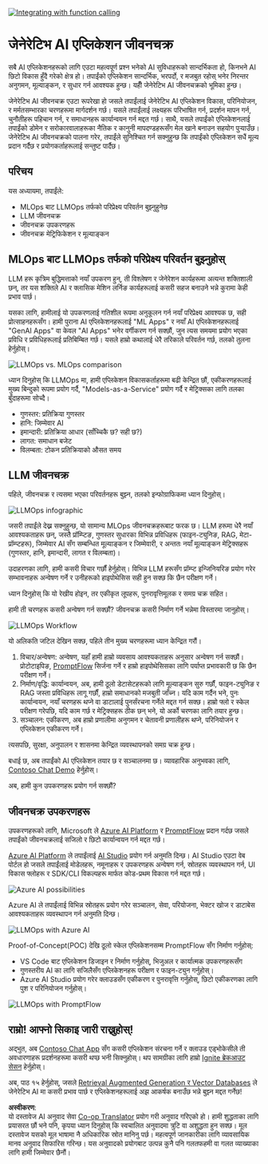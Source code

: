 <!--
CO_OP_TRANSLATOR_METADATA:
{
  "original_hash": "27a5347a5022d5ef0a72ab029b03526a",
  "translation_date": "2025-07-09T15:51:16+00:00",
  "source_file": "14-the-generative-ai-application-lifecycle/README.md",
  "language_code": "ne"
}
-->
[![Integrating with function calling](../../../translated_images/14-lesson-banner.066d74a31727ac121eeac06376a068a397d8e335281e63ce94130d11f516e46b.ne.png)](https://aka.ms/gen-ai-lesson14-gh?WT.mc_id=academic-105485-koreyst)

# जेनेरेटिभ AI एप्लिकेशन जीवनचक्र

सबै AI एप्लिकेशनहरूको लागि एउटा महत्वपूर्ण प्रश्न भनेको AI सुविधाहरूको सान्दर्भिकता हो, किनभने AI छिटो विकास हुँदै गरेको क्षेत्र हो। तपाईंको एप्लिकेशन सान्दर्भिक, भरपर्दो, र मजबुत रहोस् भनेर निरन्तर अनुगमन, मूल्याङ्कन, र सुधार गर्न आवश्यक हुन्छ। यहीँ जेनेरेटिभ AI जीवनचक्रको भूमिका हुन्छ।

जेनेरेटिभ AI जीवनचक्र एउटा रूपरेखा हो जसले तपाईंलाई जेनेरेटिभ AI एप्लिकेशन विकास, परिनियोजन, र मर्मतसम्भारका चरणहरूमा मार्गदर्शन गर्छ। यसले तपाईंलाई लक्ष्यहरू परिभाषित गर्न, प्रदर्शन मापन गर्न, चुनौतीहरू पहिचान गर्न, र समाधानहरू कार्यान्वयन गर्न मद्दत गर्छ। साथै, यसले तपाईंको एप्लिकेशनलाई तपाईंको डोमेन र सरोकारवालाहरूका नैतिक र कानुनी मापदण्डहरूसँग मेल खाने बनाउन सहयोग पुर्‍याउँछ। जेनेरेटिभ AI जीवनचक्रको पालना गरेर, तपाईंले सुनिश्चित गर्न सक्नुहुन्छ कि तपाईंको एप्लिकेशन सधैं मूल्य प्रदान गर्दैछ र प्रयोगकर्ताहरूलाई सन्तुष्ट पार्दैछ।

## परिचय

यस अध्यायमा, तपाईंले:

- MLOps बाट LLMOps तर्फको परिप्रेक्ष्य परिवर्तन बुझ्नुहुनेछ
- LLM जीवनचक्र
- जीवनचक्र उपकरणहरू
- जीवनचक्र मेट्रिफिकेशन र मूल्याङ्कन

## MLOps बाट LLMOps तर्फको परिप्रेक्ष्य परिवर्तन बुझ्नुहोस्

LLM हरू कृत्रिम बुद्धिमत्ताको नयाँ उपकरण हुन्, ती विश्लेषण र जेनेरेशन कार्यहरूमा अत्यन्त शक्तिशाली छन्, तर यस शक्तिले AI र क्लासिक मेशिन लर्निङ कार्यहरूलाई कसरी सहज बनाउने भन्ने कुरामा केही प्रभाव पार्छ।

यसका लागि, हामीलाई यो उपकरणलाई गतिशील रूपमा अनुकूलन गर्न नयाँ परिप्रेक्ष्य आवश्यक छ, सही प्रोत्साहनहरूसँग। हामी पुराना AI एप्लिकेशनहरूलाई "ML Apps" र नयाँ AI एप्लिकेशनहरूलाई "GenAI Apps" वा केवल "AI Apps" भनेर वर्गीकरण गर्न सक्छौं, जुन त्यस समयमा प्रयोग भएका प्रविधि र प्रविधिहरूलाई प्रतिबिम्बित गर्छ। यसले हाम्रो कथालाई धेरै तरिकाले परिवर्तन गर्छ, तलको तुलना हेर्नुहोस्।

![LLMOps vs. MLOps comparison](../../../translated_images/01-llmops-shift.29bc933cb3bb0080a562e1655c0c719b71a72c3be6252d5c564b7f598987e602.ne.png)

ध्यान दिनुहोस् कि LLMOps मा, हामी एप्लिकेशन विकासकर्ताहरूमा बढी केन्द्रित छौं, एकीकरणहरूलाई मुख्य बिन्दुको रूपमा प्रयोग गर्दै, "Models-as-a-Service" प्रयोग गर्दै र मेट्रिक्सका लागि तलका बुँदाहरूमा सोच्दै।

- गुणस्तर: प्रतिक्रिया गुणस्तर
- हानि: जिम्मेवार AI
- इमान्दारी: प्रतिक्रिया आधार (साँच्चिकै छ? सही छ?)
- लागत: समाधान बजेट
- विलम्बता: टोकन प्रतिक्रियाको औसत समय

## LLM जीवनचक्र

पहिले, जीवनचक्र र त्यसमा भएका परिवर्तनहरू बुझ्न, तलको इन्फोग्राफिकमा ध्यान दिनुहोस्।

![LLMOps infographic](../../../translated_images/02-llmops.70a942ead05a7645db740f68727d90160cb438ab71f0fb20548bc7fe5cad83ff.ne.png)

जसरी तपाईंले देख्न सक्नुहुन्छ, यो सामान्य MLOps जीवनचक्रहरूबाट फरक छ। LLM हरूमा धेरै नयाँ आवश्यकताहरू छन्, जस्तै प्रॉम्प्टिङ, गुणस्तर सुधारका विभिन्न प्रविधिहरू (फाइन-ट्युनिङ, RAG, मेटा-प्रॉम्प्टहरू), जिम्मेवार AI सँग सम्बन्धित मूल्याङ्कन र जिम्मेवारी, र अन्ततः नयाँ मूल्याङ्कन मेट्रिक्सहरू (गुणस्तर, हानि, इमान्दारी, लागत र विलम्बता)।

उदाहरणका लागि, हामी कसरी विचार गर्छौं हेर्नुहोस्। विभिन्न LLM हरूसँग प्रॉम्प्ट इन्जिनियरिङ प्रयोग गरेर सम्भावनाहरू अन्वेषण गर्ने र उनीहरूको हाइपोथेसिस सही हुन सक्छ कि छैन परीक्षण गर्ने।

ध्यान दिनुहोस् कि यो रेखीय होइन, तर एकीकृत लूपहरू, पुनरावृत्तिमूलक र समग्र चक्र सहित।

हामी ती चरणहरू कसरी अन्वेषण गर्न सक्छौं? जीवनचक्र कसरी निर्माण गर्ने भन्नेमा विस्तारमा जानुहोस्।

![LLMOps Workflow](../../../translated_images/03-llm-stage-flows.3a1e1c401235a6cfa886ed6ba04aa52a096a545e1bc44fa54d7d5983a7201892.ne.png)

यो अलिकति जटिल देखिन सक्छ, पहिले तीन मुख्य चरणहरूमा ध्यान केन्द्रित गरौं।

1. विचार/अन्वेषण: अन्वेषण, यहाँ हामी हाम्रो व्यवसाय आवश्यकताहरू अनुसार अन्वेषण गर्न सक्छौं। प्रोटोटाइपिङ, [PromptFlow](https://microsoft.github.io/promptflow/index.html?WT.mc_id=academic-105485-koreyst) सिर्जना गर्ने र हाम्रो हाइपोथेसिसका लागि पर्याप्त प्रभावकारी छ कि छैन परीक्षण गर्ने।
2. निर्माण/वृद्धि: कार्यान्वयन, अब, हामी ठूलो डेटासेटहरूको लागि मूल्याङ्कन सुरु गर्छौं, फाइन-ट्युनिङ र RAG जस्ता प्रविधिहरू लागू गर्छौं, हाम्रो समाधानको मजबुती जाँच्न। यदि काम गर्दैन भने, पुनः कार्यान्वयन, नयाँ चरणहरू थप्ने वा डाटालाई पुनर्संरचना गर्नेले मद्दत गर्न सक्छ। हाम्रो फ्लो र स्केल परीक्षण गरेपछि, यदि काम गर्छ र मेट्रिक्सहरू ठीक छन् भने, यो अर्को चरणका लागि तयार हुन्छ।
3. सञ्चालन: एकीकरण, अब हाम्रो प्रणालीमा अनुगमन र चेतावनी प्रणालीहरू थप्ने, परिनियोजन र एप्लिकेशन एकीकरण गर्ने।

त्यसपछि, सुरक्षा, अनुपालन र शासनमा केन्द्रित व्यवस्थापनको समग्र चक्र हुन्छ।

बधाई छ, अब तपाईंको AI एप्लिकेशन तयार छ र सञ्चालनमा छ। व्यावहारिक अनुभवका लागि, [Contoso Chat Demo](https://nitya.github.io/contoso-chat/?WT.mc_id=academic-105485-koreys) हेर्नुहोस्।

अब, हामी कुन उपकरणहरू प्रयोग गर्न सक्छौं?

## जीवनचक्र उपकरणहरू

उपकरणहरूको लागि, Microsoft ले [Azure AI Platform](https://azure.microsoft.com/solutions/ai/?WT.mc_id=academic-105485-koreys) र [PromptFlow](https://microsoft.github.io/promptflow/index.html?WT.mc_id=academic-105485-koreyst) प्रदान गर्दछ जसले तपाईंको जीवनचक्रलाई सजिलो र छिटो कार्यान्वयन गर्न मद्दत गर्छ।

[Azure AI Platform](https://azure.microsoft.com/solutions/ai/?WT.mc_id=academic-105485-koreys) ले तपाईंलाई [AI Studio](https://ai.azure.com/?WT.mc_id=academic-105485-koreys) प्रयोग गर्न अनुमति दिन्छ। AI Studio एउटा वेब पोर्टल हो जसले तपाईंलाई मोडेलहरू, नमूनाहरू र उपकरणहरू अन्वेषण गर्न, स्रोतहरू व्यवस्थापन गर्न, UI विकास फ्लोहरू र SDK/CLI विकल्पहरू मार्फत कोड-प्रथम विकास गर्न मद्दत गर्छ।

![Azure AI possibilities](../../../translated_images/04-azure-ai-platform.80203baf03a12fa8b166e194928f057074843d1955177baf0f5b53d50d7b6153.ne.png)

Azure AI ले तपाईंलाई विभिन्न स्रोतहरू प्रयोग गरेर सञ्चालन, सेवा, परियोजना, भेक्टर खोज र डाटाबेस आवश्यकताहरू व्यवस्थापन गर्न अनुमति दिन्छ।

![LLMOps with Azure AI](../../../translated_images/05-llm-azure-ai-prompt.a5ce85cdbb494bdf95420668e3464aae70d8b22275a744254e941dd5e73ae0d2.ne.png)

Proof-of-Concept(POC) देखि ठूलो स्केल एप्लिकेशनसम्म PromptFlow सँग निर्माण गर्नुहोस्:

- VS Code बाट एप्लिकेशन डिजाइन र निर्माण गर्नुहोस्, भिजुअल र कार्यात्मक उपकरणहरूसँग
- गुणस्तरीय AI का लागि सजिलैसँग एप्लिकेशनहरू परीक्षण र फाइन-ट्युन गर्नुहोस्।
- Azure AI Studio प्रयोग गरेर क्लाउडसँग एकीकरण र पुनरावृत्ति गर्नुहोस्, छिटो एकीकरणका लागि पुश र परिनियोजन गर्नुहोस्।

![LLMOps with PromptFlow](../../../translated_images/06-llm-promptflow.a183eba07a3a7fdf4aa74db92a318b8cbbf4a608671f6b166216358d3203d8d4.ne.png)

## राम्रो! आफ्नो सिकाइ जारी राख्नुहोस्!

अद्भुत, अब [Contoso Chat App](https://nitya.github.io/contoso-chat/?WT.mc_id=academic-105485-koreyst) सँग कसरी एप्लिकेशन संरचना गर्ने र क्लाउड एड्भोकेसीले ती अवधारणाहरू प्रदर्शनहरूमा कसरी थप्छ भनी सिक्नुहोस्। थप सामग्रीका लागि हाम्रो [Ignite ब्रेकआउट सेसन](https://www.youtube.com/watch?v=DdOylyrTOWg) हेर्नुहोस्।

अब, पाठ १५ हेर्नुहोस्, जसले [Retrieval Augmented Generation र Vector Databases](../15-rag-and-vector-databases/README.md?WT.mc_id=academic-105485-koreyst) ले जेनेरेटिभ AI मा कसरी प्रभाव पार्छ र एप्लिकेशनहरूलाई अझ आकर्षक बनाउँछ भन्ने बुझ्न मद्दत गर्नेछ!

**अस्वीकरण**:  
यो दस्तावेज AI अनुवाद सेवा [Co-op Translator](https://github.com/Azure/co-op-translator) प्रयोग गरी अनुवाद गरिएको हो। हामी शुद्धताका लागि प्रयासरत छौं भने पनि, कृपया ध्यान दिनुहोस् कि स्वचालित अनुवादमा त्रुटि वा अशुद्धता हुन सक्छ। मूल दस्तावेज यसको मूल भाषामा नै अधिकारिक स्रोत मानिनु पर्छ। महत्वपूर्ण जानकारीका लागि व्यावसायिक मानव अनुवाद सिफारिस गरिन्छ। यस अनुवादको प्रयोगबाट उत्पन्न कुनै पनि गलतफहमी वा गलत व्याख्याका लागि हामी जिम्मेवार छैनौं।